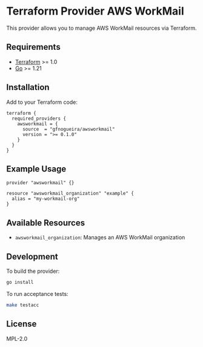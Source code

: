 # Terraform Provider AWS WorkMail

This provider allows you to manage AWS WorkMail resources via Terraform.

## Requirements

- [Terraform](https://developer.hashicorp.com/terraform/downloads) >= 1.0
- [Go](https://golang.org/doc/install) >= 1.21

## Installation

Add to your Terraform code:

```hcl
terraform {
  required_providers {
    awsworkmail = {
      source  = "gfnogueira/awsworkmail"
      version = ">= 0.1.0"
    }
  }
}
```

## Example Usage

```hcl
provider "awsworkmail" {}

resource "awsworkmail_organization" "example" {
  alias = "my-workmail-org"
}
```

## Available Resources

- `awsworkmail_organization`: Manages an AWS WorkMail organization

## Development

To build the provider:

```sh
go install
```

To run acceptance tests:

```sh
make testacc
```

## License

MPL-2.0
